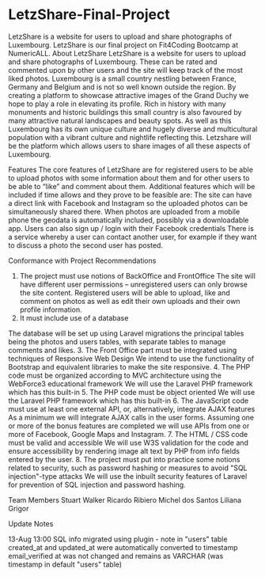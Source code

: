 # LetzShare-Final-Project
LetzShare is a website for users to upload and share photographs of Luxembourg. LetzShare is our final project on Fit4Coding Bootcamp at NumericALL.
About LetzShare
LetzShare is a website for users to upload and share photographs of Luxembourg. These can be rated
and commented upon by other users and the site will keep track of the most liked photos.
Luxembourg is a small country nestling between France, Germany and Belgium and is not so well
known outside the region.
By creating a platform to showcase attractive images of the Grand Duchy we hope to play a role in
elevating its profile. Rich in history with many monuments and historic buildings this small country is
also favoured by many attractive natural landscapes and beauty spots.
As well as this Luxembourg has its own unique culture and hugely diverse and multicultural
population with a vibrant culture and nightlife reflecting this.
Letzshare will be the platform which allows users to share images of all these aspects of
Luxembourg.

Features
The core features of LetzShare are for registered users to be able to upload photos with some
information about them and for other users to be able to “like” and comment about them.
Additional features which will be included if time allows and they prove to be feasible are:
The site can have a direct link with Facebook and Instagram so the uploaded photos can be
simultaneously shared there.
When photos are uploaded from a mobile phone the geodata is automatically included, possibly via
a downloadable app.
Users can also sign up / login with their Facebook credentials
There is a service whereby a user can contact another user, for example if they want to discuss a
photo the second user has posted.

Conformance with Project Recommendations
1. The project must use notions of BackOffice and FrontOffice
The site will have different user permissions – unregistered users can only browse the site
content. Registered users will be able to upload, like and comment on photos as well as edit their
own uploads and their own profile information.
2. It must include use of a database

The database will be set up using Laravel migrations the principal tables being the photos and
users tables, with separate tables to manage comments and likes.
3. The Front Office part must be integrated using techniques of Responsive Web Design
We intend to use the functionality of Bootstrap and equivalent libraries to make the site
responsive.
4. The PHP code must be organized according to MVC architecture using the WebForce3
educational framework
We will use the Laravel PHP framework which has this built-in
5. The PHP code must be object oriented
We will use the Laravel PHP framework which has this built-in
6. The JavaScript code must use at least one external API, or, alternatively, integrate AJAX
features
As a minimum we will integrate AJAX calls in the user forms. Assuming one or more of the bonus
features are completed we will use APIs from one or more of Facebook, Google Maps and
Instagram.
7. The HTML / CSS code must be valid and accessible
We will use W3S validation for the code and ensure accessibility by rendering image alt text by
PHP from info fields entered by the user.
8. The project must put into practice some notions related to security, such as password
hashing or measures to avoid &quot;SQL injection&quot;-type attacks
We will use the inbuilt security features of Laravel for prevention of SQL injection and password
hashing.

Team Members
Stuart Walker
Ricardo Ribiero
Michel dos Santos
Liliana Grigor

Update Notes

13-Aug 13:00
SQL info migrated using plugin - note in "users" table created_at and updated_at were automatically converted to timestamp
email_verified at was not changed and remains as VARCHAR (was timestamp in default "users" table)

